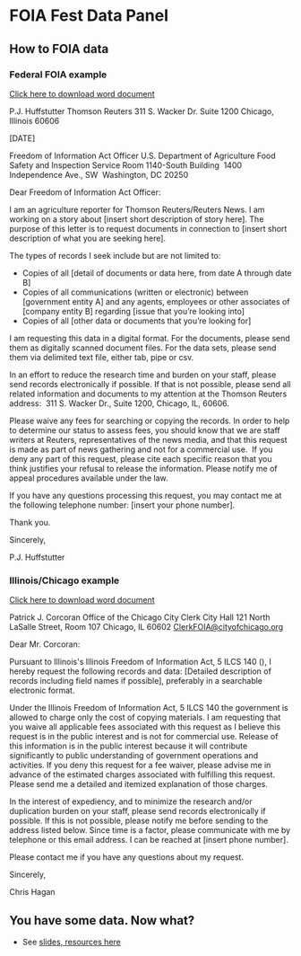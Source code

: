 # FOIA Fest Data Panel

## How to FOIA data
### Federal FOIA example
[Click here to download word document](https://github.com/chagan/foia-fest-data/blob/master/example-federal-foia.docx?raw=true)

P.J. Huffstutter
Thomson Reuters
311 S. Wacker Dr.
Suite 1200
Chicago, Illinois 60606

[DATE]

Freedom of Information Act Officer U.S. Department of Agriculture
Food Safety and Inspection Service Room 1140-South Building  1400 Independence Ave., SW  Washington, DC 20250

Dear Freedom of Information Act Officer:

I am an agriculture reporter for Thomson Reuters/Reuters News. I am working on a story about [insert short description of story here]. The purpose of this letter is to request documents in connection to [insert short description of what you are seeking here].

The types of records I seek include but are not limited to:
* Copies of all [detail of documents or data here, from date A through date B]
* Copies of all communications (written or electronic) between [government entity A] and any agents, employees or other associates of [company entity B] regarding [issue that you’re looking into]
* Copies of all [other data or documents that you’re looking for] 

I am requesting this data in a digital format. For the documents, please send them as digitally scanned document files. For the data sets, please send them via delimited text file, either tab, pipe or csv. 

In an effort to reduce the research time and burden on your staff, please send records electronically if possible. If that is not possible, please send all related information and documents to my attention at the Thomson Reuters address:  311 S. Wacker Dr., Suite 1200, Chicago, IL, 60606. 

Please waive any fees for searching or copying the records. In order to help to determine our status to assess fees, you should know that we are staff writers at Reuters, representatives of the news media, and that this request is made as part of news gathering and not for a commercial use.  If you deny any part of this request, please cite each specific reason that you think justifies your refusal to release the information. Please notify me of appeal procedures available under the law. 

If you have any questions processing this request, you may contact me at the following telephone number: [insert your phone number]. 

Thank you.

Sincerely, 

P.J. Huffstutter

### Illinois/Chicago example
[Click here to download word document](https://github.com/chagan/foia-fest-data/blob/master/example-federal-foia.docx?raw=true)

Patrick J. Corcoran
Office of the Chicago City Clerk City Hall 121 North LaSalle Street, Room 107 Chicago, IL 60602
ClerkFOIA@cityofchicago.org

Dear Mr. Corcoran:

Pursuant to Illinois's Illinois Freedom of Information Act, 5 ILCS 140 (), I hereby request the following records and data:
[Detailed description of records including field names if possible], preferably in a searchable electronic format.

Under the Illinois Freedom of Information Act, 5 ILCS 140 the government is allowed to charge only the cost of copying materials. I am requesting that you waive all applicable fees associated with this request as I believe this request is in the public interest and is not for commercial use. Release of this information is in the public interest because it will contribute significantly to public understanding of government operations and activities. If you deny this request for a fee waiver, please advise me in advance of the estimated charges associated with fulfilling this request. Please send me a detailed and itemized explanation of those charges.

In the interest of expediency, and to minimize the research and/or duplication burden on your staff, please send records electronically if possible. If this is not possible, please notify me before sending to the address listed below. Since time is a factor, please communicate with me by telephone or this email address. I can be reached at [insert phone number].

Please contact me if you have any questions about my request.

Sincerely,

Chris Hagan

## You have some data. Now what?
* See [slides, resources here](http://chagan.github.io/foia-fest-data/#/)